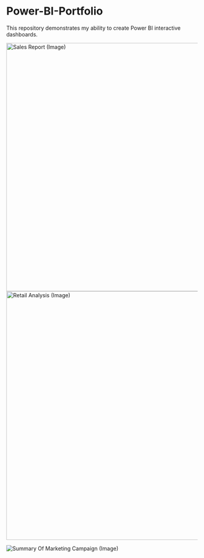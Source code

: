 # Power-BI-Portfolio
This repository demonstrates my ability to create Power BI interactive dashboards.

<img width="655" alt="Sales Report (Image)" src="https://user-images.githubusercontent.com/93969104/193637457-b7349cce-95e3-44f6-b359-b21a3ed14533.png">

<img width="656" alt="Retail Analysis (Image)" src="https://user-images.githubusercontent.com/93969104/193874097-b947a651-5c8f-421e-9e72-90a7e323952e.png">

![Summary Of Marketing Campaign (Image)](https://user-images.githubusercontent.com/93969104/194915749-0cadf68d-2f60-4a81-aeba-445f3bed133d.png)
